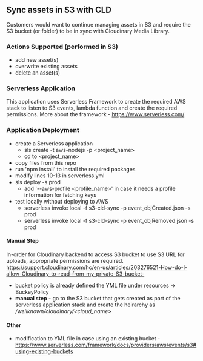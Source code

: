 ## Sync assets in S3 with CLD
Customers would want to continue managing assets in S3 and require the S3 bucket (or folder) to be in sync with Cloudinary Media Library.

### Actions Supported (performed in S3)
* add new asset(s)
* overwrite existing assets
* delete an asset(s)

### Serverless Application
This application uses Serverless Framework to create the required AWS stack to listen to S3 events, lambda function and create the required permissions.
More about the framework - https://www.serverless.com/

### Application Deployment
* create a Serverless application
  * sls create -t aws-nodejs -p <project_name>
  * cd to <project_name>
* copy files from this repo
* run 'npm install' to install the required packages
* modify lines 10-13 in serverless.yml
* sls deploy -s prod 
  * add '--aws-profile <profile_name>' in case it needs a profile information for fetching keys
* test locally without deploying to AWS
  * serverless invoke local -f s3-cld-sync -p event_objCreated.json -s prod
  * serverless invoke local -f s3-cld-sync -p event_objRemoved.json -s prod

#### Manual Step
In-order for Cloudinary backend to access S3 bucket to use S3 URL for uploads, appropriate permissions are required.
https://support.cloudinary.com/hc/en-us/articles/203276521-How-do-I-allow-Cloudinary-to-read-from-my-private-S3-bucket-
* bucket policy is already defined the YML file under resources -> BuckeyPolicy
* **manual step** - go to the S3 bucket that gets created as part of the serverless application stack and create the heirarchy as */wellknown/cloudinary/<cloud_name>*

#### Other
* modification to YML file in case using an existing bucket - https://www.serverless.com/framework/docs/providers/aws/events/s3#using-existing-buckets
